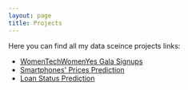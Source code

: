 ```yaml
---
layout: page
title: Projects
---
```

<link rel="stylesheet" href="github.css">
<body>Here you can find all my data sceince projects links:</body>

* [WomenTechWomenYes Gala Signups](/_posts/womentechwomenyes)
* [Smartphones' Prices Prediction](/_posts/priceprediction.md)
* [Loan Status Prediction](/_posts/loan_status_prediction.md)


